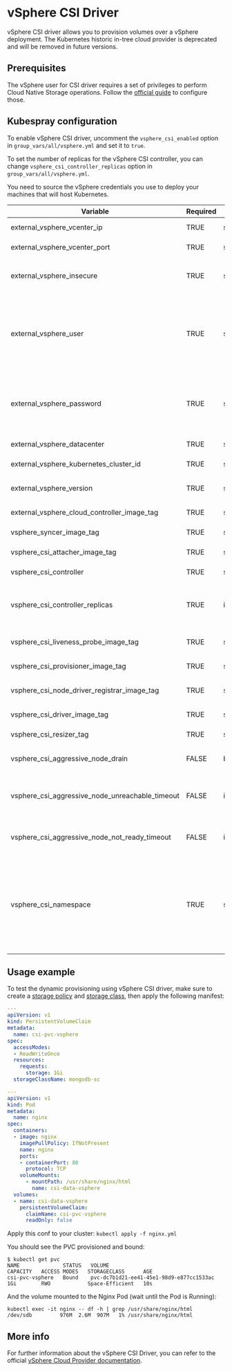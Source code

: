 # vSphere CSI Driver

vSphere CSI driver allows you to provision volumes over a vSphere deployment. The Kubernetes historic in-tree cloud provider is deprecated and will be removed in future versions.

## Prerequisites

The vSphere user for CSI driver requires a set of privileges to perform Cloud Native Storage operations. Follow the [official guide](https://vsphere-csi-driver.sigs.k8s.io/driver-deployment/prerequisites.html#roles_and_privileges) to configure those.

## Kubespray configuration

To enable vSphere CSI driver, uncomment the `vsphere_csi_enabled` option in `group_vars/all/vsphere.yml` and set it to `true`.

To set the number of replicas for the vSphere CSI controller, you can change `vsphere_csi_controller_replicas` option in `group_vars/all/vsphere.yml`.

You need to source the vSphere credentials you use to deploy your machines that will host Kubernetes.

| Variable                                        | Required | Type    | Choices         | Default                 | Comment                                                                                                                     |
|-------------------------------------------------|----------|---------|-----------------|-------------------------|-----------------------------------------------------------------------------------------------------------------------------|
| external_vsphere_vcenter_ip                     | TRUE     | string  |                 |                         | IP/URL of the vCenter                                                                                                       |
| external_vsphere_vcenter_port                   | TRUE     | string  |                 | "443"                   | Port of the vCenter API                                                                                                     |
| external_vsphere_insecure                       | TRUE     | string  | "true", "false" | "true"                  | set to "true" if the host above uses a self-signed cert                                                                     |
| external_vsphere_user                           | TRUE     | string  |                 |                         | User name for vCenter with required privileges (Can also be specified with the `VSPHERE_USER` environment variable)         |
| external_vsphere_password                       | TRUE     | string  |                 |                         | Password for vCenter (Can also be specified with the `VSPHERE_PASSWORD` environment variable)                               |
| external_vsphere_datacenter                     | TRUE     | string  |                 |                         | Datacenter name to use                                                                                                      |
| external_vsphere_kubernetes_cluster_id          | TRUE     | string  |                 | "kubernetes-cluster-id" | Kubernetes cluster ID to use                                                                                                |
| external_vsphere_version                        | TRUE     | string  |                 | "6.7u3"                 | Vmware Vsphere version where located all VMs                                                                                |
| external_vsphere_cloud_controller_image_tag     | TRUE     | string  |                 | "latest"                | Kubernetes cluster ID to use                                                                                                |
| vsphere_syncer_image_tag                        | TRUE     | string  |                 | "v2.2.1"                | Syncer image tag to use                                                                                                     |
| vsphere_csi_attacher_image_tag                  | TRUE     | string  |                 | "v3.1.0"                | CSI attacher image tag to use                                                                                               |
| vsphere_csi_controller                          | TRUE     | string  |                 | "v2.2.1"                | CSI controller image tag to use                                                                                             |
| vsphere_csi_controller_replicas                 | TRUE     | integer |                 | 1                       | Number of pods Kubernetes should deploy for the CSI controller                                                              |
| vsphere_csi_liveness_probe_image_tag            | TRUE     | string  |                 | "v2.2.0"                | CSI liveness probe image tag to use                                                                                         |
| vsphere_csi_provisioner_image_tag               | TRUE     | string  |                 | "v2.1.0"                | CSI provisioner image tag to use                                                                                            |
| vsphere_csi_node_driver_registrar_image_tag     | TRUE     | string  |                 | "v1.1.0"                | CSI node driver registrar image tag to use                                                                                  |
| vsphere_csi_driver_image_tag                    | TRUE     | string  |                 | "v1.0.2"                | CSI driver image tag to use                                                                                                 |
| vsphere_csi_resizer_tag                         | TRUE     | string  |                 | "v1.1.0"                | CSI resizer image tag to use                                                                                                |
| vsphere_csi_aggressive_node_drain               | FALSE    | boolean |                 | false                   | Enable aggressive node drain strategy                                                                                       |
| vsphere_csi_aggressive_node_unreachable_timeout | FALSE    | int     | 300             |                         | Timeout till node will be drained when it in an unreachable state                                                           |
| vsphere_csi_aggressive_node_not_ready_timeout   | FALSE    | int     | 300             |                         | Timeout till node will be drained when it in not-ready state                                                                |
| vsphere_csi_namespace                           | TRUE     | string  |                 | "kube-system"           | vSphere CSI namespace to use; kube-system for backward compatibility, should be change to vmware-system-csi on the long run |

## Usage example

To test the dynamic provisioning using vSphere CSI driver, make sure to create a [storage policy](https://github.com/kubernetes/cloud-provider-vsphere/blob/master/docs/book/tutorials/kubernetes-on-vsphere-with-kubeadm.md#create-a-storage-policy) and [storage class](https://github.com/kubernetes/cloud-provider-vsphere/blob/master/docs/book/tutorials/kubernetes-on-vsphere-with-kubeadm.md#create-a-storageclass), then apply the following manifest:

```yml
---
apiVersion: v1
kind: PersistentVolumeClaim
metadata:
  name: csi-pvc-vsphere
spec:
  accessModes:
  - ReadWriteOnce
  resources:
    requests:
      storage: 1Gi
  storageClassName: mongodb-sc

---
apiVersion: v1
kind: Pod
metadata:
  name: nginx
spec:
  containers:
  - image: nginx
    imagePullPolicy: IfNotPresent
    name: nginx
    ports:
    - containerPort: 80
      protocol: TCP
    volumeMounts:
      - mountPath: /usr/share/nginx/html
        name: csi-data-vsphere
  volumes:
  - name: csi-data-vsphere
    persistentVolumeClaim:
      claimName: csi-pvc-vsphere
      readOnly: false
```

Apply this conf to your cluster: ```kubectl apply -f nginx.yml```

You should see the PVC provisioned and bound:

```ShellSession
$ kubectl get pvc
NAME              STATUS   VOLUME                                     CAPACITY   ACCESS MODES   STORAGECLASS      AGE
csi-pvc-vsphere   Bound    pvc-dc7b1d21-ee41-45e1-98d9-e877cc1533ac   1Gi        RWO            Space-Efficient   10s
```

And the volume mounted to the Nginx Pod (wait until the Pod is Running):

```ShellSession
kubectl exec -it nginx -- df -h | grep /usr/share/nginx/html
/dev/sdb         976M  2.6M  907M   1% /usr/share/nginx/html
```

## More info

For further information about the vSphere CSI Driver, you can refer to the official [vSphere Cloud Provider documentation](https://cloud-provider-vsphere.sigs.k8s.io/container_storage_interface.html).

